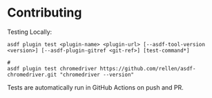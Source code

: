 # Contributing

Testing Locally:

```shell
asdf plugin test <plugin-name> <plugin-url> [--asdf-tool-version <version>] [--asdf-plugin-gitref <git-ref>] [test-command*]

#
asdf plugin test chromedriver https://github.com/rellen/asdf-chromedriver.git "chromedriver --version"
```

Tests are automatically run in GitHub Actions on push and PR.
